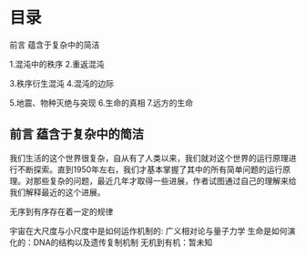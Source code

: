 # 目录
前言 蕴含于复杂中的简洁

1.混沌中的秩序
2.重返混沌

3.秩序衍生混沌
4.混沌的边际

5.地震、物种灭绝与突现
6.生命的真相
7.远方的生命

## 前言 蕴含于复杂中的简洁
我们生活的这个世界很复杂，自从有了人类以来，我们就对这个世界的运行原理进行不断探索。直到1950年左右，我们才基本掌握了其中的所有简单问题的运行原理。对那些复杂的问题，最近几年才取得一些进展，作者试图通过自己的理解来给我们解释最近的这个进展。



无序到有序存在着一定的规律

宇宙在大尺度与小尺度中是如何运作机制的: 广义相对论与量子力学
生命是如何演化的：DNA的结构以及遗传复制机制
无机到有机：暂未知